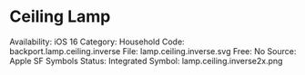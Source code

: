 # Ceiling Lamp

Availability: iOS 16
Category: Household
Code: backport.lamp.ceiling.inverse
File: lamp.ceiling.inverse.svg
Free: No
Source: Apple SF Symbols
Status: Integrated
Symbol: lamp.ceiling.inverse2x.png